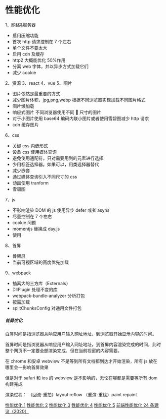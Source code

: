 # 性能优化

1、网络&服务器

- 启用压缩功能
- 首次 http 请求控制在 7 个左右
- 单个文件不要太大
- 启用 cdn 及缓存
- http2 大概能优化 50%作用
- 分离 web 字体，并以异步方式加载它们
- 减少 cookie

2、资源
3、react
4、vue
5、图片

- 图片依然是最重要的方式
- 减少图片体积，jpg,png,webp 根据不同浏览器实现加载不同图片格式
- 图片懒加载
- 响应式图片 不同浏览器使用不同  尺寸的图片
- 对于小图片使用 base64 编码内联小图片或者使用雪碧图减少 http 请求
- cdn 缓存图片

6、css

- 关键 css 内嵌形式
- 设备 css 使用媒体查询
- 避免使用通配符，只对需要用到的元素进行选择
- 少用标签选择器。如果可以，用类选择器替代
- 减少嵌套
- 通过媒体查询引入不同尺寸的 css
- 动画使用 tranform
- 雪碧图

7、js

- 不影响渲染 DOM 的 js 使用异步 defer 或者 asyns
- 尽量控制在 7 个左右
- cookie 问题
- momentjs 替换成 day.js
- 使用

8、首屏

- 骨架屏
- 当前可视区域的高度优先加载

9、webpack

- 抽离大的三方库（Externals）
- DllPlugin 处理不变的库
- webpack-bundle-analyzer 分析打包
- 按需加载
- splitChunksConfig 对通用文件打包

##### 首屏优化

白屏时间是指浏览器从响应用户输入网址地址，到浏览器开始显示内容的时间。

首屏时间是指浏览器从响应用户输入网址地址，到首屏内容渲染完成的时间，此时整个网页不一定要全部渲染完成，但在当前视窗的内容需要。

在 chrome 和安卓 webview 不是等到所有文档都到达才开始渲染，所有 js 放在哪里会一影响首屏效果

但是对于 safari 和 ios 的 webview 是不影响的，无论在哪都是需要等所有 dom 构建完成

渲染过程：
（回流-重拍）layout reflow
（重渲-重绘）paint repaint

[性能优化 1](https://segmentfault.com/a/1190000038468748)
[性能优化 2](https://fed.taobao.org/blog/taofed/do71ct/mobile-wpo-pageshow-async/)
[性能优化 3](https://segmentfault.com/a/1190000004292479)
[性能优化 4](https://juejin.cn/post/6844903545016156174)
[性能优化 5](https://lavas-project.github.io/pwa-book/chapter08/1-loading-performance.html)
[前端性能优化 24 条建议（2020）](https://juejin.cn/post/6892994632968306702#heading-36)
